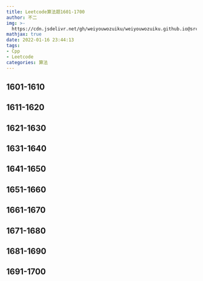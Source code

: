 ```yaml
---
title: Leetcode算法题1601-1700
author: 不二
img: >-
  https://cdn.jsdelivr.net/gh/weiyouwozuiku/weiyouwozuiku.github.io@src/source/_posts/PageImg/算法/Leetcode算法题1601-1700.jpeg
mathjax: true
date: 2022-01-16 23:44:13
tags: 
- Cpp
- Leetcode
categories: 算法
---
```


## 1601-1610
## 1611-1620
## 1621-1630
## 1631-1640
## 1641-1650
## 1651-1660
## 1661-1670
## 1671-1680
## 1681-1690
## 1691-1700
